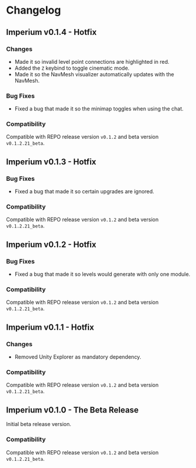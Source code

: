# Changelog

## Imperium v0.1.4 - Hotfix

### Changes

- Made it so invalid level point connections are highlighted in red.
- Added the `Z` keybind to toggle cinematic mode.
- Made it so the NavMesh visualizer automatically updates with the NavMesh.

### Bug Fixes

-  Fixed a bug that made it so the minimap toggles when using the chat.

### Compatibility

Compatible with REPO release version  `v0.1.2` and beta version `v0.1.2.21_beta`.

## Imperium v0.1.3 - Hotfix

### Bug Fixes

-  Fixed a bug that made it so certain upgrades are ignored.

### Compatibility

Compatible with REPO release version  `v0.1.2` and beta version `v0.1.2.21_beta`.

## Imperium v0.1.2 - Hotfix

### Bug Fixes

-  Fixed a bug that made it so levels would generate with only one module.

### Compatibility

Compatible with REPO release version  `v0.1.2` and beta version `v0.1.2.21_beta`.

## Imperium v0.1.1 - Hotfix

### Changes

-  Removed Unity Explorer as mandatory dependency.

### Compatibility

Compatible with REPO release version  `v0.1.2` and beta version `v0.1.2.21_beta`.

## Imperium v0.1.0 - The Beta Release

Initial beta release version.

### Compatibility

Compatible with REPO release version  `v0.1.2` and beta version `v0.1.2.21_beta`.

